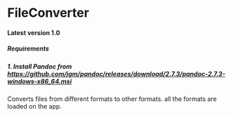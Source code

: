 # FileConverter
#### Latest version 1.0
##### Requirements
##### 1. Install Pandoc from https://github.com/jgm/pandoc/releases/download/2.7.3/pandoc-2.7.3-windows-x86_64.msi
Converts files from different formats to other formats. all the formats are loaded on the app.
